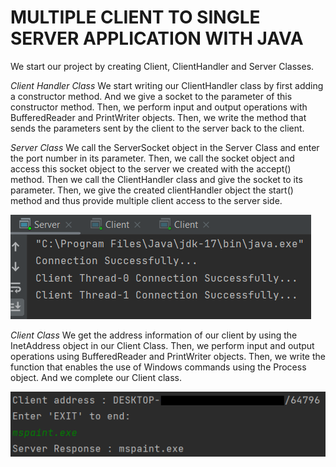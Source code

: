 # MULTIPLE CLIENT TO SINGLE SERVER APPLICATION WITH JAVA

We start our project by creating Client, ClientHandler and Server Classes.

*Client Handler Class*
We start writing our ClientHandler class by first adding a constructor method. And we give a socket to the parameter of this constructor method.
Then, we perform input and output operations with BufferedReader and PrintWriter objects.
Then, we write the method that sends the parameters sent by the client to the server back to the client.

*Server Class*
We call the ServerSocket object in the Server Class and enter the port number in its parameter.
Then, we call the socket object and access this socket object to the server we created with the accept() method.
Then we call the ClientHandler class and give the socket to its parameter.
Then, we give the created clientHandler object the start() method and thus provide multiple client access to the server side.

![](images/1.png)

*Client Class*
We get the address information of our client by using the InetAddress object in our Client Class.
Then, we perform input and output operations using BufferedReader and PrintWriter objects.
Then, we write the function that enables the use of Windows commands using the Process object.
And we complete our Client class.

![](images/2.png)
